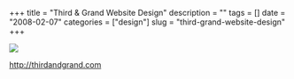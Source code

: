 +++
title = "Third & Grand Website Design"
description = ""
tags = []
date = "2008-02-07"
categories = ["design"]
slug = "third-grand-website-design"
+++


 

  <div id="screens-thumbs" class="clearfix">
    <div class="txt-center" id="design-submission"><a href="http://thirdandgrand.com/"><img id='bluga-thumbnail-965' class='bluga-thumbnail large' src='/media/bluga/
wt47f27ef27f27b_0.jpg'/></a></div>  
  </div>   
<p><a href="http://thirdandgrand.com/">http://thirdandgrand.com</a></p>




